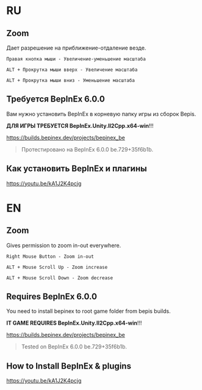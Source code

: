# RU

## Zoom
Дает разрешение на приближение-отдаление везде.

`Правая кнопка мыши - Увеличение-уменьшение масштаба`

`ALT + Прокрутка мыши вверх - Увеличение масштаба`

`ALT + Прокрутка мыши вниз - Уменьшение масштаба`

## Требуется BepInEx 6.0.0
Вам нужно установить BepInEx в корневую папку игры из сборок Bepis.

**ДЛЯ ИГРЫ ТРЕБУЕТСЯ BepInEx.Unity.Il2Cpp.x64-win**!!!

https://builds.bepinex.dev/projects/bepinex_be
> Протестировано на BepInEx 6.0.0 be.729+35f6b1b.

## Как установить BepInEx и плагины
https://youtu.be/kA1J2K4pcjg

# EN

## Zoom
Gives permission to zoom in-out everywhere.

`Right Mouse Button - Zoom in-out`

`ALT + Mouse Scroll Up - Zoom increase`

`ALT + Mouse Scroll Down - Zoom decrease`

## Requires BepInEx 6.0.0
You need to install bepinex to root game folder from bepis builds.

**IT GAME REQUIRES BepInEx.Unity.Il2Cpp.x64-win**!!!

https://builds.bepinex.dev/projects/bepinex_be
> Tested on BepInEx 6.0.0 be.729+35f6b1b.

## How to Install BepInEx & plugins
https://youtu.be/kA1J2K4pcjg
